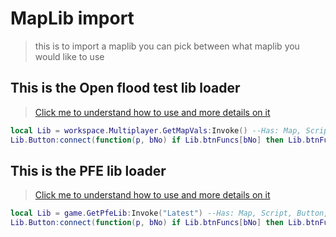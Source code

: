 # MapLib import
> this is to import a maplib you can pick between what maplib you would like to use
## This is the Open flood test lib loader
> [Click me to understand how to use and more details on it](/openfloodtest/OpenFloodTest)
```lua
local Lib = workspace.Multiplayer.GetMapVals:Invoke() --Has: Map, Script, Button, btnFuncs
Lib.Button:connect(function(p, bNo) if Lib.btnFuncs[bNo] then Lib.btnFuncs[bNo](bNo, p) end end)
```
## This is the PFE lib loader
> [Click me to understand how to use and more details on it](Pfe/Main.md)
```lua
local Lib = game.GetPfeLib:Invoke("Latest") --Has: Map, Script, Button, btnFuncs
Lib.Button:connect(function(p, bNo) if Lib.btnFuncs[bNo] then Lib.btnFuncs[bNo](bNo, p) end end)
```
